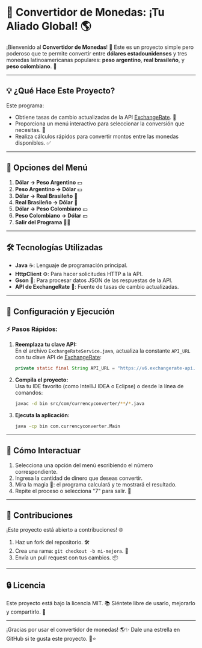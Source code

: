 # 💱 Convertidor de Monedas: ¡Tu Aliado Global! 🌎

¡Bienvenido al **Convertidor de Monedas**! 🎉 Este es un proyecto simple pero poderoso que te permite convertir entre **dólares estadounidenses** y tres monedas latinoamericanas populares: **peso argentino**, **real brasileño**, y **peso colombiano**. 🌟

---

## 💡 **¿Qué Hace Este Proyecto?**
Este programa:
- Obtiene tasas de cambio actualizadas de la API [ExchangeRate](https://www.exchangerate-api.com). 🔧
- Proporciona un menú interactivo para seleccionar la conversión que necesitas. 🔄
- Realiza cálculos rápidos para convertir montos entre las monedas disponibles. ✅

---

## 🔄 **Opciones del Menú**
1. **Dólar → Peso Argentino** 💵
2. **Peso Argentino → Dólar** 💵
3. **Dólar → Real Brasileño** 🤑
4. **Real Brasileño → Dólar** 🤑
5. **Dólar → Peso Colombiano** 💴
6. **Peso Colombiano → Dólar** 💴
7. **Salir del Programa** 🚶‍♂️

---

## 🛠️ **Tecnologías Utilizadas**
- **Java** ☕: Lenguaje de programación principal.
- **HttpClient** ⚙: Para hacer solicitudes HTTP a la API.
- **Gson** 🤖: Para procesar datos JSON de las respuestas de la API.
- **API de ExchangeRate** 🔄: Fuente de tasas de cambio actualizadas.

---

## 🔧 **Configuración y Ejecución**

### ⚡ Pasos Rápidos:

1. **Reemplaza tu clave API:**  
   En el archivo `ExchangeRateService.java`, actualiza la constante `API_URL` con tu clave API de [ExchangeRate](https://www.exchangerate-api.com):
   ```java
   private static final String API_URL = "https://v6.exchangerate-api.com/v6/YOUR_API_KEY/latest/USD";
   ```

2. **Compila el proyecto:**  
   Usa tu IDE favorito (como IntelliJ IDEA o Eclipse) o desde la línea de comandos:
   ```bash
   javac -d bin src/com/currencyconverter/**/*.java
   ```

3. **Ejecuta la aplicación:**  
   ```bash
   java -cp bin com.currencyconverter.Main
   ```

---

## 🔁 **Cómo Interactuar**
1. Selecciona una opción del menú escribiendo el número correspondiente.
2. Ingresa la cantidad de dinero que deseas convertir.
3. Mira la magia 🎩: el programa calculará y te mostrará el resultado.
4. Repite el proceso o selecciona "7" para salir. 👋

---

## 🚀 **Contribuciones**
¡Este proyecto está abierto a contribuciones! 🌐
1. Haz un fork del repositorio. 🛠️
2. Crea una rama: `git checkout -b mi-mejora`. 🌱
3. Envía un pull request con tus cambios. 📦

---

## 🔒 **Licencia**
Este proyecto está bajo la licencia MIT. 📚 Siéntete libre de usarlo, mejorarlo y compartirlo. 🌟

---

¡Gracias por usar el convertidor de monedas! 🌎✨ Dale una estrella en GitHub si te gusta este proyecto. 🌟⭐

